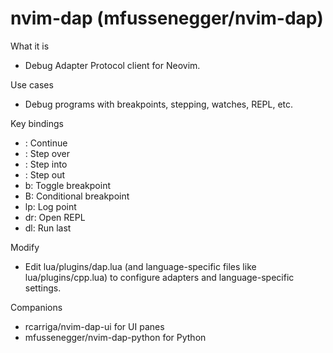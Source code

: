 # nvim-dap (mfussenegger/nvim-dap)

What it is
- Debug Adapter Protocol client for Neovim.

Use cases
- Debug programs with breakpoints, stepping, watches, REPL, etc.

Key bindings
- <F5>: Continue
- <F10>: Step over
- <F11>: Step into
- <F12>: Step out
- <Leader>b: Toggle breakpoint
- <Leader>B: Conditional breakpoint
- <Leader>lp: Log point
- <Leader>dr: Open REPL
- <Leader>dl: Run last

Modify
- Edit lua/plugins/dap.lua (and language-specific files like lua/plugins/cpp.lua) to configure adapters and language-specific settings.

Companions
- rcarriga/nvim-dap-ui for UI panes
- mfussenegger/nvim-dap-python for Python
